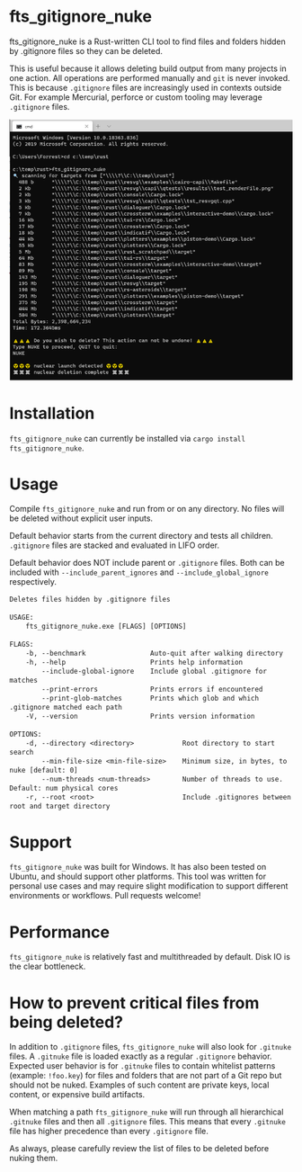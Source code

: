 # fts_gitignore_nuke

fts_gitignore_nuke is a Rust-written CLI tool to find files and folders hidden by .gitignore files so they can be deleted.

This is useful because it allows deleting build output from many projects in one action. All operations are performed manually and `git` is never invoked. This is because `.gitignore` files are increasingly used in contexts outside Git. For example Mercurial, perforce or custom tooling may leverage `.gitignore` files.

![](/screenshots/nuclear_launch.png?raw=true)

# Installation

`fts_gitignore_nuke` can currently be installed via `cargo install fts_gitignore_nuke`.

# Usage
Compile `fts_gitignore_nuke` and run from or on any directory. No files will be deleted without explicit user inputs.

Default behavior starts from the current directory and tests all children. `.gitignore` files are stacked and evaluated in LIFO order.

Default behavior does NOT include parent or `.gitignore` files. Both can be included with `--include_parent_ignores` and `--include_global_ignore` respectively.

```
Deletes files hidden by .gitignore files

USAGE:
    fts_gitignore_nuke.exe [FLAGS] [OPTIONS]

FLAGS:
    -b, --benchmark                Auto-quit after walking directory
    -h, --help                     Prints help information
        --include-global-ignore    Include global .gitignore for matches
        --print-errors             Prints errors if encountered
        --print-glob-matches       Prints which glob and which .gitignore matched each path
    -V, --version                  Prints version information

OPTIONS:
    -d, --directory <directory>            Root directory to start search
        --min-file-size <min-file-size>    Minimum size, in bytes, to nuke [default: 0]
        --num-threads <num-threads>        Number of threads to use. Default: num physical cores
    -r, --root <root>                      Include .gitignores between root and target directory
```

# Support

`fts_gitignore_nuke` was built for Windows. It has also been tested on Ubuntu, and should support other platforms. This tool was written for personal use cases and may require slight modification to support different environments or workflows. Pull requests welcome!

# Performance

`fts_gitignore_nuke` is relatively fast and multithreaded by default. Disk IO is the clear bottleneck.


# How to prevent critical files from being deleted?

In addition to `.gitignore` files, `fts_gitignore_nuke` will also look for `.gitnuke` files. A `.gitnuke` file is loaded exactly as a regular `.gitignore` behavior. Expected user behavior is for `.gitnuke` files to contain whitelist patterns (example: `!foo.key`) for files and folders that are not part of a Git repo but should not be nuked. Examples of such content are private keys, local content, or expensive build artifacts.

When matching a path `fts_gitignore_nuke` will run through all hierarchical `.gitnuke` files and then all `.gitignore` files. This means that every `.gitnuke` file has higher precedence than every `.gitignore` file.

As always, please carefully review the list of files to be deleted before nuking them.
